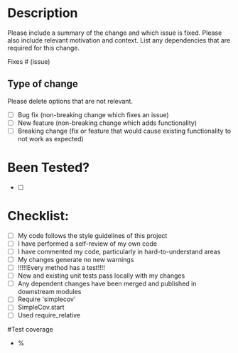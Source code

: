 # Description

Please include a summary of the change and which issue is fixed. Please also include relevant motivation and context. List any dependencies that are required for this change.

Fixes # (issue)

## Type of change

Please delete options that are not relevant.

- [ ] Bug fix (non-breaking change which fixes an issue)
- [ ] New feature (non-breaking change which adds functionality)
- [ ] Breaking change (fix or feature that would cause existing functionality to not work as expected)

# Been Tested?

 - [ ]

# Checklist:

- [ ] My code follows the style guidelines of this project
- [ ] I have performed a self-review of my own code
- [ ] I have commented my code, particularly in hard-to-understand areas
- [ ] My changes generate no new warnings
- [ ] !!!!!Every method has a test!!!!
- [ ] New and existing unit tests pass locally with my changes
- [ ] Any dependent changes have been merged and published in downstream modules
- [ ] Require 'simplecov' 
- [ ] SimpleCov.start
- [ ] Used require_relative 

#Test coverage

- %
